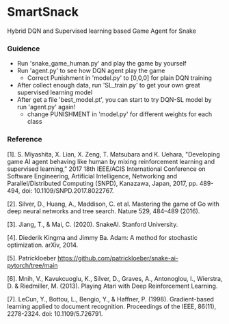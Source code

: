 # SmartSnack
Hybrid DQN and Supervised learning based Game Agent for Snake

### Guidence
- Run 'snake_game_human.py' and play the game by yourself
- Run 'agent.py' to see how DQN agent play the game
  - Correct Punishment in 'model.py' to [0,0,0] for plain DQN training
- After collect enough data, run 'SL_train.py' to get your own great supervised learning model
- After get a file 'best_model.pt', you can start to try DQN-SL model by run 'agent.py' again!
  - change PUNISHMENT in 'model.py' for different weights for each class


### Reference
[1]. S. Miyashita, X. Lian, X. Zeng, T. Matsubara and K. Uehara, "Developing game AI agent behaving like human by mixing reinforcement learning and supervised learning," 2017 18th IEEE/ACIS International Conference on Software Engineering, Artificial Intelligence, Networking and Parallel/Distributed Computing (SNPD), Kanazawa, Japan, 2017, pp. 489-494, doi: 10.1109/SNPD.2017.8022767.

[2]. Silver, D., Huang, A., Maddison, C. et al. Mastering the game of Go with deep neural networks and tree search. Nature 529, 484–489 (2016). 

[3]. Jiang, T., & Mai, C. (2020). SnakeAI. Stanford University.

[4]. Diederik Kingma and Jimmy Ba. Adam: A method for stochastic optimization. arXiv, 2014.

[5]. Patrickloeber https://github.com/patrickloeber/snake-ai-pytorch/tree/main

[6]. Mnih, V., Kavukcuoglu, K., Silver, D., Graves, A., Antonoglou, I., Wierstra, D. & Riedmiller, M. (2013). Playing Atari with Deep Reinforcement Learning.

[7]. LeCun, Y., Bottou, L., Bengio, Y., & Haffner, P. (1998). Gradient-based learning applied to document recognition. Proceedings of the IEEE, 86(11), 2278-2324. doi: 10.1109/5.726791.

